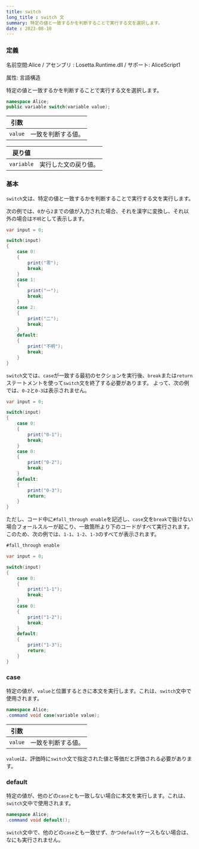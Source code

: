 ```yaml
---
title: switch
long_title : switch 文
summary: 特定の値と一致するかを判断することで実行する文を選択します。
date : 2023-08-10
---
```

### 定義
名前空間:Alice / アセンブリ : Losetta.Runtime.dll / サポート: AliceScript1

属性: 言語構造

特定の値と一致するかを判断することで実行する文を選択します。

```cs title="AliceScript"
namespace Alice;
public variable switch(variable value);
```

|引数| |
|-|-|
|`value`|一致を判断する値。|

|戻り値| |
|-|-|
|`variable`|実行した文の戻り値。|

### 基本
`switch`文は、特定の値と一致するかを判断することで実行する文を実行します。

次の例では、`0`から`2`までの値が入力された場合、それを漢字に変換し、それ以外の場合は`不明`として表示します。

```cs title="AliceScript"
var input = 0;

switch(input)
{
    case 0:
    {
        print("零");
        break;
    }
    case 1:
    {
        print("一");
        break;
    }
    case 2:
    {
        print("二");
        break;
    }
    default:
    {
        print("不明");
        break;
    }
}
```

`switch`文では、`case`が一致する最初のセクションを実行後、`break`または`return`ステートメントを使って`switch`文を終了する必要があります。
よって、次の例では、`0-2`と`0-3`は表示されません。

```cs title="AliceScript"
var input = 0;

switch(input)
{
    case 0:
    {
        print("0-1");
        break;
    }
    case 0:
    {
        print("0-2");
        break;
    }
    default:
    {
        print("0-3");
        return;
    }
}
```

ただし、コード中に`#fall_through enable`を記述し、`case`文を`break`で抜けない場合フォールスルーが起こり、一致箇所より下のコードがすべて実行されます。このため、次の例では、`1-1`、`1-2`、`1-3`のすべてが表示されます。

```cs title="AliceScript"
#fall_through enable

var input = 0;

switch(input)
{
    case 0:
    {
        print("1-1");
        break;
    }
    case 0:
    {
        print("1-2");
        break;
    }
    default:
    {
        print("1-3");
        return;
    }
}
```
### case

特定の値が、`value`と位置するときに本文を実行します。これは、`switch`文中で使用されます。

```cs title="AliceScript"
namespace Alice;
.command void case(variable value);
```

|引数| |
|-|-|
|`value`|一致を判断する値。|

`value`は、評価時に`switch`文で指定された値と等価だと評価される必要があります。

### default
特定の値が、他のどの`case`とも一致しない場合に本文を実行します。これは、`switch`文中で使用されます。

```cs title="AliceScript"
namespace Alice;
.command void default();
```

`switch`文中で、他のどの`case`とも一致せず、かつ`default`ケースもない場合は、なにも実行されません。